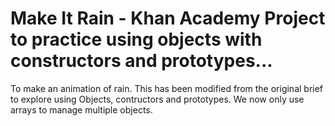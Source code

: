 # Make It Rain - Khan Academy Project to practice using objects with constructors and prototypes...


To make an animation of rain. This has been modified from the original brief to explore using Objects, contructors and prototypes. We now only use arrays to manage multiple objects.